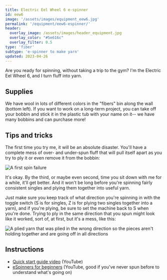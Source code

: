 ```yaml
---
title: Electric Eel Wheel 6 e-spinner
id: eew6
image: '/assets/images/equipment_eew6.jpg'
permalink: '/equipment/eew6-espinner/'
header:
  overlay_image: /assets/images/header_equipment.jpg
  overlay_color: "#5e616c"
  overlay_filter: 0.5
type: 'fiber'
subtype: 'e-spinner to make yarn'
updated: 2023-04-26
---
```


Are you ready for spinning, without taking a trip to the gym? I'm the Electric Eel Wheel 6, and I turn fluff into yarn.

## Supplies
We have wool in lots of different colors in the "fibers" bin along the wall (bottom left). If you want to work on a long-term project, you can take off your bobbin and stick it in the plastic tub with your name on it-- we have many bobbins and can purchase more! 

## Tips and tricks
The first time you try me, it will be an absolute disaster. You'll have a complete mess of over- and under-spun fluff that will pull itself apart as you try to ply it or even remove it from the bobbin:

![A first spin failure](/assets/images/equipment_firstspin.jpg)

It's okay. By the third, or maybe even second, time you sit down with me for a while, it'll get better. And it won't be long before you're spinning fairly consistent singles and plying them together into useful yarn.

Just make sure you keep track of what direction you're spinning in with the toggle switch (S is for singles, Z is for plying two singles together into a yarn), and if you're plying, be sure to set the machine back to S when you're done. Trying to ply in the same direction that you spun might look like it worked, sort of, at first, but it's a mess, like this:

![A plied yarn that was plied in the wrong direction so the pieces aren't holding together and are going off in all directions](/assets/images/equipment_yarnfail.jpg)

## Instructions

* [Quick start guide video](https://www.youtube.com/watch?v=A068Lgnq0no&ab_channel=DreamingRobots) (YouTube)
* [eSpinners for beginners](https://www.youtube.com/watch?v=y9aBPi2ssj0&ab_channel=DreamingRobots) (YouTube, good if you've never spun before to understand what's going on)


